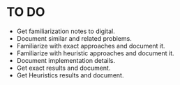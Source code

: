 # TO DO

* Get familiarization notes to digital.
* Document similar and related problems.
* Familiarize with exact approaches and document it.
* Familiarize with heuristic approaches and document it.
* Document implementation details.
* Get exact results and document.
* Get Heuristics results and document.

